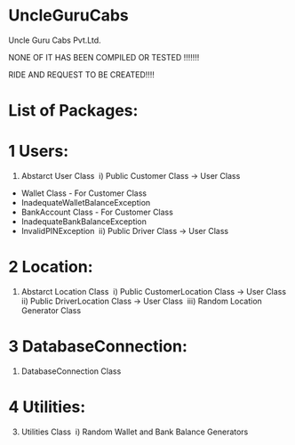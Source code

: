 # UncleGuruCabs
Uncle Guru Cabs Pvt.Ltd.

NONE OF IT HAS BEEN COMPILED OR TESTED !!!!!!!

RIDE AND REQUEST TO BE CREATED!!!!

# List of Packages:

# 1 Users:
1) Abstarct User Class&nbsp;
i) Public Customer Class -> User Class&nbsp;
- Wallet Class - For Customer Class&nbsp;
- InadequateWalletBalanceException&nbsp;
- BankAccount Class - For Customer Class&nbsp;
- InadequateBankBalanceException&nbsp;
- InvalidPINException&nbsp;
ii) Public Driver Class -> User Class&nbsp;

# 2 Location:
1) Abstarct Location Class&nbsp;
i) Public CustomerLocation Class -> User Class&nbsp;
ii) Public DriverLocation Class -> User Class&nbsp;
iii) Random Location Generator Class&nbsp;

# 3 DatabaseConnection:
1) DatabaseConnection Class&nbsp;

# 4 Utilities:
3) Utilities Class&nbsp;
i) Random Wallet and Bank Balance Generators&nbsp;